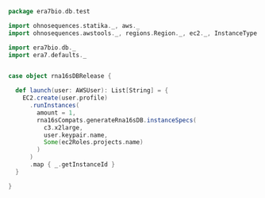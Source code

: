 
```scala
package era7bio.db.test

import ohnosequences.statika._, aws._
import ohnosequences.awstools._, regions.Region._, ec2._, InstanceType._, autoscaling._, s3._

import era7bio.db._
import era7.defaults._


case object rna16sDBRelease {

  def launch(user: AWSUser): List[String] = {
    EC2.create(user.profile)
      .runInstances(
        amount = 1,
        rna16sCompats.generateRna16sDB.instanceSpecs(
          c3.x2large,
          user.keypair.name,
          Some(ec2Roles.projects.name)
        )
      )
      .map { _.getInstanceId }
  }

}

```




[test/scala/runBundles.scala]: runBundles.scala.md
[test/scala/compats.scala]: compats.scala.md
[test/scala/Dbrna16s.scala]: Dbrna16s.scala.md
[main/scala/rna16s.scala]: ../../main/scala/rna16s.scala.md